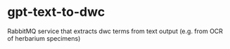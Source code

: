# gpt-text-to-dwc
RabbitMQ service that extracts dwc terms from text output (e.g. from OCR of herbarium specimens)
